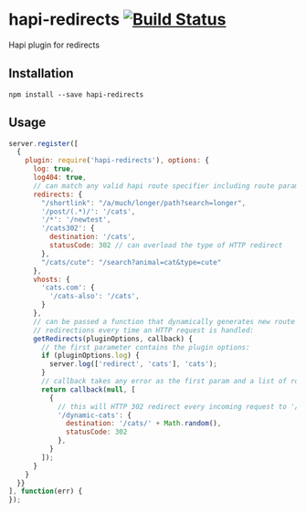 hapi-redirects [![Build Status](https://travis-ci.org/firstandthird/hapi-redirects.svg?branch=master)](https://travis-ci.org/firstandthird/hapi-redirects)
==============

Hapi plugin for redirects


## Installation

`npm install --save hapi-redirects`

## Usage

```js
server.register([
  {
    plugin: require('hapi-redirects'), options: {
      log: true,
      log404: true,
      // can match any valid hapi route specifier including route params and redirect to the specified value:
      redirects: {
        "/shortlink": "/a/much/longer/path?search=longer",
        '/post/(.*)/': '/cats',
        '/*': '/newtest',
        '/cats302': {
          destination: '/cats',
          statusCode: 302 // can overload the type of HTTP redirect
        },
        "/cats/cute": "/search?animal=cat&type=cute"
      },
      vhosts: {
        'cats.com': {
          '/cats-also': '/cats',
        }
      },
      // can be passed a function that dynamically generates new route
      // redirections every time an HTTP request is handled:
      getRedirects(pluginOptions, callback) {
        // the first parameter contains the plugin options:
        if (pluginOptions.log) {
          server.log(['redirect', 'cats'], 'cats');
        }
        // callback takes any error as the first param and a list of route redirections as the second:
        return callback(null, [
          {
            // this will HTTP 302 redirect every incoming request to '/dynamic-cats' to a different destination:
            '/dynamic-cats': {
              destination: '/cats/' + Math.random(),  
              statusCode: 302
            },
          }
        ]);
      }
    }
  }}
], function(err) {
});
```
